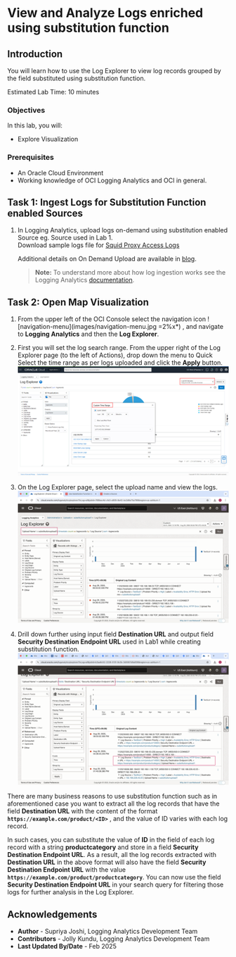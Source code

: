 # View and Analyze Logs enriched using substitution function


## Introduction
You will learn how to use the Log Explorer to view log records grouped by the field substituted using substitution function.

Estimated Lab Time: 10 minutes

### Objectives

In this lab, you will:
* Explore Visualization

### Prerequisites
* An Oracle Cloud Environment
* Working knowledge of OCI Logging Analytics and OCI in general.

## **Task 1:**  Ingest Logs for Substitution Function enabled Sources
1. In Logging Analytics, upload logs on-demand using substitution enabled Source eg. Source used in Lab 1.</br>
Download sample logs file for [Squid Proxy Access Logs](./files/squid-access.log)</br>


    Additional details on On Demand Upload are available in [blog](https://blogs.oracle.com/observability/post/use-oci-logging-analytics-on-demand-upload-to-easily-figure-out-root-cause-issues).</br>

    > **Note:** To understand more about how log ingestion works see the Logging Analytics [documentation](https://docs.oracle.com/en-us/iaas/logging-analytics/doc/ingest-logs.html).

## **Task 2:**  Open Map Visualization
 
1. From the upper left of the OCI Console select the navigation icon  ![navigation-menu](images/navigation-menu.jpg =2%x*) ,  and navigate to **Logging Analytics** and then the **Log Explorer**.</br> 

2. First you will set the log search range. From the upper right of the Log Explorer page (to the left of Actions), drop down the menu to Quick Select the time range as per logs uploaded and click the **Apply** button.
![](./images/search-visual-time-filter.jpg " ")

3. On the Log Explorer page, select the upload name and view the logs.
![](./images/search-uploadname.jpg " ")

4. Drill down further using input field **Destination URL** and output field  **Security Destination Endpoint URL** used in Lab1 while creating substitution function.
![](./images/substituted-field.jpg " ")


There are many business reasons to use substitution function such as in aforementioned case you want to extract all the log records that have the field **Destination URL** with the content of the format **`https://example.com/product/<ID>`** , and the value of ID varies with each log record. 

In such cases, you can substitute the value of **ID** in the field of each log record with a string **productcategory** and store in a field **Security Destination Endpoint URL**. As a result, all the log records extracted with **Destination URL** in the above format will also have the field **Security Destination Endpoint URL** with the value **`https://example.com/product/productcategory`**. You can now use the field **Security Destination Endpoint URL** in your search query for filtering those logs for further analysis in the Log Explorer.


## Acknowledgements
* **Author** - Supriya Joshi, Logging Analytics Development Team
* **Contributors** -  Jolly Kundu, Logging Analytics Development Team
* **Last Updated By/Date** - Feb 2025
